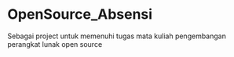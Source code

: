 # OpenSource_Absensi
Sebagai project untuk memenuhi tugas mata kuliah pengembangan perangkat lunak open source